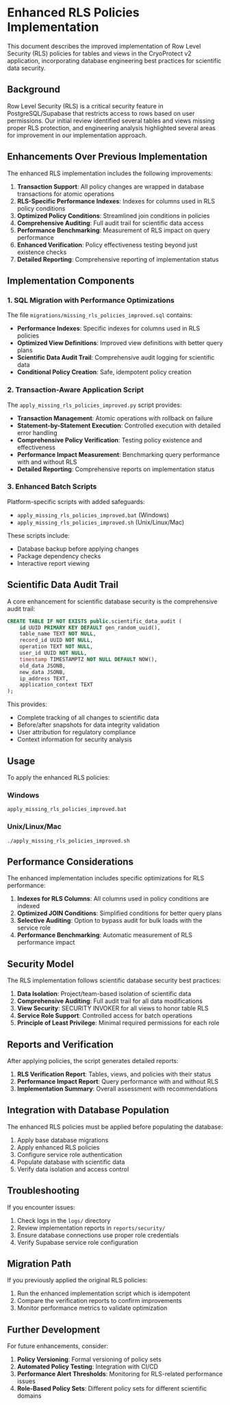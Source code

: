 # Enhanced RLS Policies Implementation

This document describes the improved implementation of Row Level Security (RLS) policies for tables and views in the CryoProtect v2 application, incorporating database engineering best practices for scientific data security.

## Background

Row Level Security (RLS) is a critical security feature in PostgreSQL/Supabase that restricts access to rows based on user permissions. Our initial review identified several tables and views missing proper RLS protection, and engineering analysis highlighted several areas for improvement in our implementation approach.

## Enhancements Over Previous Implementation

The enhanced RLS implementation includes the following improvements:

1. **Transaction Support**: All policy changes are wrapped in database transactions for atomic operations
2. **RLS-Specific Performance Indexes**: Indexes for columns used in RLS policy conditions
3. **Optimized Policy Conditions**: Streamlined join conditions in policies
4. **Comprehensive Auditing**: Full audit trail for scientific data access
5. **Performance Benchmarking**: Measurement of RLS impact on query performance
6. **Enhanced Verification**: Policy effectiveness testing beyond just existence checks
7. **Detailed Reporting**: Comprehensive reporting of implementation status

## Implementation Components

### 1. SQL Migration with Performance Optimizations

The file `migrations/missing_rls_policies_improved.sql` contains:

- **Performance Indexes**: Specific indexes for columns used in RLS policies
- **Optimized View Definitions**: Improved view definitions with better query plans
- **Scientific Data Audit Trail**: Comprehensive audit logging for scientific data
- **Conditional Policy Creation**: Safe, idempotent policy creation

### 2. Transaction-Aware Application Script

The `apply_missing_rls_policies_improved.py` script provides:

- **Transaction Management**: Atomic operations with rollback on failure
- **Statement-by-Statement Execution**: Controlled execution with detailed error handling
- **Comprehensive Policy Verification**: Testing policy existence and effectiveness
- **Performance Impact Measurement**: Benchmarking query performance with and without RLS
- **Detailed Reporting**: Comprehensive reports on implementation status

### 3. Enhanced Batch Scripts

Platform-specific scripts with added safeguards:
- `apply_missing_rls_policies_improved.bat` (Windows)
- `apply_missing_rls_policies_improved.sh` (Unix/Linux/Mac)

These scripts include:
- Database backup before applying changes
- Package dependency checks
- Interactive report viewing

## Scientific Data Audit Trail

A core enhancement for scientific database security is the comprehensive audit trail:

```sql
CREATE TABLE IF NOT EXISTS public.scientific_data_audit (
    id UUID PRIMARY KEY DEFAULT gen_random_uuid(),
    table_name TEXT NOT NULL,
    record_id UUID NOT NULL,
    operation TEXT NOT NULL,
    user_id UUID NOT NULL,
    timestamp TIMESTAMPTZ NOT NULL DEFAULT NOW(),
    old_data JSONB,
    new_data JSONB,
    ip_address TEXT,
    application_context TEXT
);
```

This provides:
- Complete tracking of all changes to scientific data
- Before/after snapshots for data integrity validation
- User attribution for regulatory compliance
- Context information for security analysis

## Usage

To apply the enhanced RLS policies:

### Windows
```
apply_missing_rls_policies_improved.bat
```

### Unix/Linux/Mac
```
./apply_missing_rls_policies_improved.sh
```

## Performance Considerations

The enhanced implementation includes specific optimizations for RLS performance:

1. **Indexes for RLS Columns**: All columns used in policy conditions are indexed
2. **Optimized JOIN Conditions**: Simplified conditions for better query plans
3. **Selective Auditing**: Option to bypass audit for bulk loads with the service role
4. **Performance Benchmarking**: Automatic measurement of RLS performance impact

## Security Model

The RLS implementation follows scientific database security best practices:

1. **Data Isolation**: Project/team-based isolation of scientific data
2. **Comprehensive Auditing**: Full audit trail for all data modifications
3. **View Security**: SECURITY INVOKER for all views to honor table RLS
4. **Service Role Support**: Controlled access for batch operations
5. **Principle of Least Privilege**: Minimal required permissions for each role

## Reports and Verification

After applying policies, the script generates detailed reports:

1. **RLS Verification Report**: Tables, views, and policies with their status
2. **Performance Impact Report**: Query performance with and without RLS
3. **Implementation Summary**: Overall assessment with recommendations

## Integration with Database Population

The enhanced RLS policies must be applied before populating the database:

1. Apply base database migrations
2. Apply enhanced RLS policies
3. Configure service role authentication
4. Populate database with scientific data
5. Verify data isolation and access control

## Troubleshooting

If you encounter issues:

1. Check logs in the `logs/` directory
2. Review implementation reports in `reports/security/`
3. Ensure database connections use proper role credentials
4. Verify Supabase service role configuration

## Migration Path

If you previously applied the original RLS policies:

1. Run the enhanced implementation script which is idempotent
2. Compare the verification reports to confirm improvements
3. Monitor performance metrics to validate optimization

## Further Development

For future enhancements, consider:

1. **Policy Versioning**: Formal versioning of policy sets
2. **Automated Policy Testing**: Integration with CI/CD
3. **Performance Alert Thresholds**: Monitoring for RLS-related performance issues
4. **Role-Based Policy Sets**: Different policy sets for different scientific domains